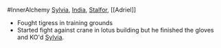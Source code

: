 #InnerAlchemy 
[Sylvia](PCs/Past/Sylvia.md), [India](PCs/Current/India.md), [Stalfor](PCs/Current/Stalfor.md), [[Adriel]]

- Fought tigress in training grounds
- Started fight against crane in lotus building but he finished the gloves and KO'd [Sylvia](PCs/Past/Sylvia.md).